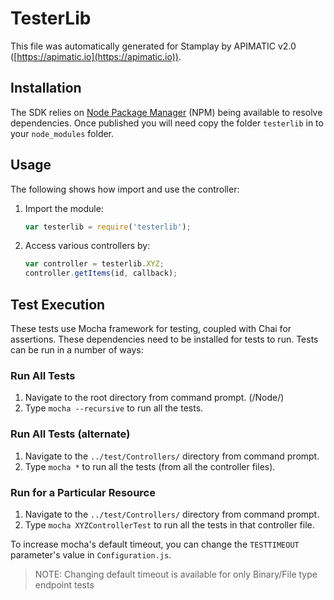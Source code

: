 # TesterLib

This file was automatically generated for Stamplay by APIMATIC v2.0 ([https://apimatic.io](https://apimatic.io)).

## Installation

The SDK relies on [Node Package Manager](https://www.npmjs.com/) (NPM) being available to resolve dependencies.
Once published you will need copy the folder `testerlib` in to your `node_modules` folder.

## Usage

The following shows how import and use the controller:

1. Import the module:

    ```js
    var testerlib = require('testerlib');
    ```

2. Access various controllers by:

    ```js
    var controller = testerlib.XYZ;
    controller.getItems(id, callback);
    ```

## Test Execution

These tests use Mocha framework for testing, coupled with Chai for assertions. These dependencies need to be installed for tests to run.
Tests can be run in a number of ways:

### Run All Tests

1. Navigate to the root directory from command prompt. (/Node/)
2. Type `mocha --recursive` to run all the tests.

### Run All Tests (alternate)

1. Navigate to the `../test/Controllers/` directory from command prompt.
2. Type `mocha *` to run all the tests (from all the controller files).

### Run for a Particular Resource

1. Navigate to the `../test/Controllers/` directory from command prompt.
2. Type `mocha XYZControllerTest` to run all the tests in that controller file.

To increase mocha's default timeout, you can change the `TESTTIMEOUT` parameter's value in `Configuration.js`.

> NOTE: Changing default timeout is available for only Binary/File type endpoint tests
